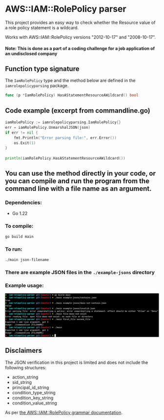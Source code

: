 # AWS::IAM::RolePolicy parser
This project provides an easy way to check whether the Resource value of a role policy statement is a wildcard.

Works with AWS::IAM::RolePolicy versions "2012-10-17" and "2008-10-17".
#### Note: This is done as a part of a coding challenge for a job application of an undisclosed company

## Function type signature
The `IamRolePolicy` type and the method below are defined in the `iamrolepolicyparsing` package.
```go
func (p *IamRolePolicy) HasAStatementResourceAWildcard() bool
```
## Code example (excerpt from commandline.go)
```go
iamRolePolicy := iamrolepolicyparsing.IamRolePolicy{}
err = iamRolePolicy.UnmarshalJSON(json)
if err != nil {
    fmt.Println("Error parsing file:", err.Error())
    os.Exit(1)
}

println(iamRolePolicy.HasAStatementResourceAWildcard())
```

## You can use the method directly in your code, or you can compile and run the program from the command line with a file name as an argument.
### Dependencies:
- Go 1.22
### To compile:
```bash
go build main
```
### To run:
```bash
./main json-filename
```
### There are example JSON files in the `./example-jsons` directory
### Example usage:
![showcase](./readme-imgs/showcase.png)

## Disclaimers
The JSON verification in this project is limited and does not include the following structures:
* action_string
* sid_string
* principal_id_string
* condition_type_string
* condition_key_string
* condition_value_string
 
As per [the AWS::IAM::RolePolicy grammar documentation](https://docs.aws.amazon.com/IAM/latest/UserGuide/reference_policies_grammar.html).
